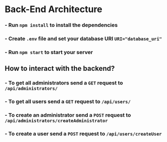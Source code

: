 # Back-End Architecture

### - Run `npm install` to install the dependencies

### - Create `.env` file and set your database URI `URI="database_uri"`

### - Run `npm start` to start your server

## How to interact with the backend?

### - To get all administrators send a `GET` request to `/api/administrators/`

### - To get all users send a `GET` request to `/api/users/`

### - To create an administrator send a `POST` request to `/api/administrators/createAdministrator`

### - To create a user send a `POST` request to `/api/users/createUser`
